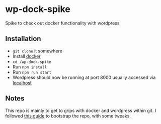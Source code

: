 # wp-dock-spike
Spike to check out docker functionality with wordpress

## Installation

- `git clone` it somewhere
- Install [docker](https://www.docker.com/)
- `cd /wp-dock-spike`
- Run `npm install`
- Run `npm run start`
- Wordpress should now be running at port 8000 usually accessed via [localhost](http://localhost:8000/) 

## Notes
This repo is mainly to get to grips with docker and wordpress within git. I followed [this guide](https://docs.docker.com/compose/wordpress/) to bootstrap the repo, with some tweaks.